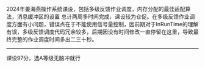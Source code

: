 2024年姜海燕操作系统课设，包括多级反馈作业调度，内存分配的最佳适配算法，消息缓冲区的设置
总计两周多时间完成，课设较为仓促。在多级反馈作业调度方面有小问题，错误点在于不能使用信号量控制，因前期对于InRunTime的理解有误，多级反馈调度代码冗余较多，后期因没有时间修改一直停留在这里，导致最终完整的作业调度时间多出二三十秒。


------------------------
课设97分，选A等级无脑冲就行
